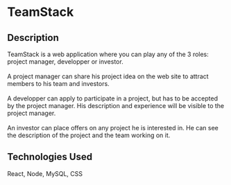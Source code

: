 # TeamStack
## Description
TeamStack is a web application where you can play any of the 3 roles: project manager, developper or investor.</br>
<br>A project manager can share his project idea on the web site to attract members to his team and investors.</br>
<br>A developper can apply to participate in a project, but has to be accepted by the project manager. His description and experience will be visible to the project manager.</br>
<br>An investor can place offers on any project he is interested in. He can see the description of the project and the team working on it.</br>

## Technologies Used
React, Node, MySQL, CSS

